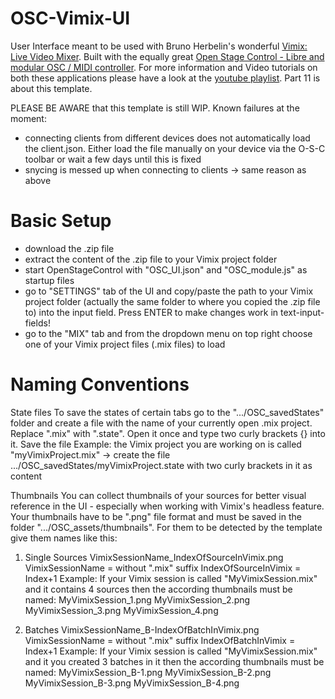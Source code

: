# OSC-Vimix-UI
User Interface meant to be used with Bruno Herbelin's wonderful <a href="https://github.com/brunoherbelin/vimix">Vimix: Live Video Mixer</a>.
Built with the equally great <a href="https://openstagecontrol.ammd.net/">Open Stage Control - Libre and modular OSC / MIDI controller</a>.
For more information and Video tutorials on both these applications please have a look at the <a href="https://www.youtube.com/playlist?list=PLEky5KQSvdTiofKvdcbXkwmPlWi-lTPpT">youtube playlist</a>. Part 11 is about this template.

PLEASE BE AWARE that this template is still WIP.
Known failures at the moment:
- connecting clients from different devices does not automatically load the client.json. Either load the file manually on your device via the O-S-C toolbar or wait a few days until this is fixed
- snycing is messed up when connecting to clients -> same reason as above

# Basic Setup
- download the .zip file
- extract the content of the .zip file to your Vimix project folder
- start OpenStageControl with "OSC_UI.json" and "OSC_module.js" as startup files
- go to "SETTINGS" tab of the UI and copy/paste the path to your Vimix project folder (actually the same folder to where you copied the .zip file to) into the input field. Press ENTER to make changes work in text-input-fields!
- go to the "MIX" tab and from the dropdown menu on top right choose one of your Vimix project files (.mix files) to load

# Naming Conventions

State files
To save the states of certain tabs go to the ".../OSC_savedStates" folder and create a file with the name of your currently open .mix project. Replace ".mix" with ".state". Open it once and type two curly brackets {} into it. Save the file
Example: the Vimix project you are working on is called "myVimixProject.mix" -> create the file .../OSC_savedStates/myVimixProject.state with two curly brackets in it as content

Thumbnails
You can collect thumbnails of your sources for better visual reference in the UI - especially when working with Vimix's headless feature.
Your thumbnails have to be ".png" file format and must be saved in the folder ".../OSC_assets/thumbnails". 
For them to be detected by the template give them names like this:

1. Single Sources
    VimixSessionName_IndexOfSourceInVimix.png
    VimixSessionName = without ".mix" suffix
    IndexOfSourceInVimix = Index+1
    Example: If your Vimix session is called "MyVimixSession.mix" and it contains 4 sources
    then the according thumbnails must be named:
        MyVimixSession_1.png
        MyVimixSession_2.png
        MyVimixSession_3.png
        MyVimixSession_4.png


2. Batches
    VimixSessionName_B-IndexOfBatchInVimix.png
    VimixSessionName = without ".mix" suffix
    IndexOfBatchInVimix = Index+1
    Example: If your Vimix session is called "MyVimixSession.mix" and it you created 3 batches in it
    then the according thumbnails must be named:
        MyVimixSession_B-1.png
        MyVimixSession_B-2.png
        MyVimixSession_B-3.png
        MyVimixSession_B-4.png
